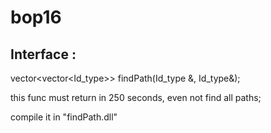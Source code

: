 # bop16

## Interface :

vector<vector<Id_type>> findPath(Id_type &, Id_type&);

this func must return in 250 seconds, even not find all paths;

compile it in "findPath.dll"
